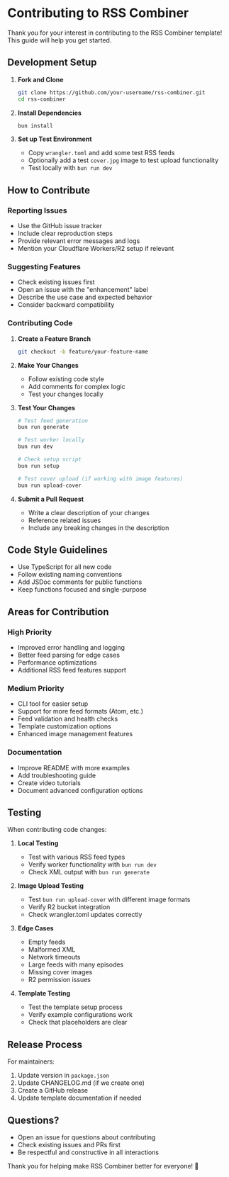 # Contributing to RSS Combiner

Thank you for your interest in contributing to the RSS Combiner template! This guide will help you get started.

## Development Setup

1. **Fork and Clone**

   ```bash
   git clone https://github.com/your-username/rss-combiner.git
   cd rss-combiner
   ```

2. **Install Dependencies**

   ```bash
   bun install
   ```

3. **Set up Test Environment**
   - Copy `wrangler.toml` and add some test RSS feeds
   - Optionally add a test `cover.jpg` image to test upload functionality
   - Test locally with `bun run dev`

## How to Contribute

### Reporting Issues

- Use the GitHub issue tracker
- Include clear reproduction steps
- Provide relevant error messages and logs
- Mention your Cloudflare Workers/R2 setup if relevant

### Suggesting Features

- Check existing issues first
- Open an issue with the "enhancement" label
- Describe the use case and expected behavior
- Consider backward compatibility

### Contributing Code

1. **Create a Feature Branch**

   ```bash
   git checkout -b feature/your-feature-name
   ```

2. **Make Your Changes**
   - Follow existing code style
   - Add comments for complex logic
   - Test your changes locally

3. **Test Your Changes**

   ```bash
   # Test feed generation
   bun run generate

   # Test worker locally
   bun run dev

   # Check setup script
   bun run setup

   # Test cover upload (if working with image features)
   bun run upload-cover
   ```

4. **Submit a Pull Request**
   - Write a clear description of your changes
   - Reference related issues
   - Include any breaking changes in the description

## Code Style Guidelines

- Use TypeScript for all new code
- Follow existing naming conventions
- Add JSDoc comments for public functions
- Keep functions focused and single-purpose

## Areas for Contribution

### High Priority

- Improved error handling and logging
- Better feed parsing for edge cases
- Performance optimizations
- Additional RSS feed features support

### Medium Priority

- CLI tool for easier setup
- Support for more feed formats (Atom, etc.)
- Feed validation and health checks
- Template customization options
- Enhanced image management features

### Documentation

- Improve README with more examples
- Add troubleshooting guide
- Create video tutorials
- Document advanced configuration options

## Testing

When contributing code changes:

1. **Local Testing**
   - Test with various RSS feed types
   - Verify worker functionality with `bun run dev`
   - Check XML output with `bun run generate`

2. **Image Upload Testing**
   - Test `bun run upload-cover` with different image formats
   - Verify R2 bucket integration
   - Check wrangler.toml updates correctly

3. **Edge Cases**
   - Empty feeds
   - Malformed XML
   - Network timeouts
   - Large feeds with many episodes
   - Missing cover images
   - R2 permission issues

4. **Template Testing**
   - Test the template setup process
   - Verify example configurations work
   - Check that placeholders are clear

## Release Process

For maintainers:

1. Update version in `package.json`
2. Update CHANGELOG.md (if we create one)
3. Create a GitHub release
4. Update template documentation if needed

## Questions?

- Open an issue for questions about contributing
- Check existing issues and PRs first
- Be respectful and constructive in all interactions

Thank you for helping make RSS Combiner better for everyone! 🚀
